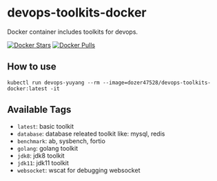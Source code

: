 # devops-toolkits-docker
Docker container includes toolkits for devops.

[![Docker Stars](https://img.shields.io/docker/stars/dozer47528/devops-toolkits-docker.svg)](https://hub.docker.com/r/dozer47528/devops-toolkits-docker/)
[![Docker Pulls](https://img.shields.io/docker/pulls/dozer47528/devops-toolkits-docker.svg)](https://hub.docker.com/r/dozer47528/devops-toolkits-docker/)


## How to use
```shell
kubectl run devops-yuyang --rm --image=dozer47528/devops-toolkits-docker:latest -it
```

## Available Tags

- `latest`: basic toolkit
- `database`: database releated toolkit like: mysql, redis
- `benchmark`: ab, sysbench, fortio
- `golang`: golang toolkit
- `jdk8`: jdk8 toolkit
- `jdk11`: jdk11 toolkit
- `websocket`: wscat for debugging websocket